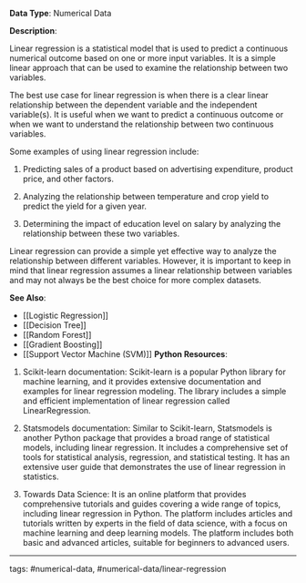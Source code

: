 **Data Type**: Numerical Data

**Description**:

Linear regression is a statistical model that is used to predict a continuous numerical outcome based on one or more input variables. It is a simple linear approach that can be used to examine the relationship between two variables. 

The best use case for linear regression is when there is a clear linear relationship between the dependent variable and the independent variable(s). It is useful when we want to predict a continuous outcome or when we want to understand the relationship between two continuous variables. 

Some examples of using linear regression include:

1. Predicting sales of a product based on advertising expenditure, product price, and other factors.

2. Analyzing the relationship between temperature and crop yield to predict the yield for a given year.

3. Determining the impact of education level on salary by analyzing the relationship between these two variables.

Linear regression can provide a simple yet effective way to analyze the relationship between different variables. However, it is important to keep in mind that linear regression assumes a linear relationship between variables and may not always be the best choice for more complex datasets.

**See Also**:

- [[Logistic Regression]]
- [[Decision Tree]]
- [[Random Forest]]
- [[Gradient Boosting]]
- [[Support Vector Machine (SVM)]]
**Python Resources**:

1. Scikit-learn documentation: Scikit-learn is a popular Python library for machine learning, and it provides extensive documentation and examples for linear regression modeling. The library includes a simple and efficient implementation of linear regression called LinearRegression. 

2. Statsmodels documentation: Similar to Scikit-learn, Statsmodels is another Python package that provides a broad range of statistical models, including linear regression. It includes a comprehensive set of tools for statistical analysis, regression, and statistical testing. It has an extensive user guide that demonstrates the use of linear regression in statistics. 

3. Towards Data Science: It is an online platform that provides comprehensive tutorials and guides covering a wide range of topics, including linear regression in Python. The platform includes articles and tutorials written by experts in the field of data science, with a focus on machine learning and deep learning models. The platform includes both basic and advanced articles, suitable for beginners to advanced users.


---
tags: #numerical-data, #numerical-data/linear-regression
